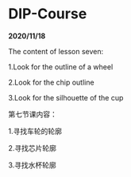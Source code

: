 # DIP-Course


**2020/11/18**


The content of lesson seven:


1.Look for the outline of a wheel


2.Look for the chip outline


3.Look for the silhouette of the cup



第七节课内容：


1.寻找车轮的轮廓


2.寻找芯片轮廓


3.寻找水杯轮廓

